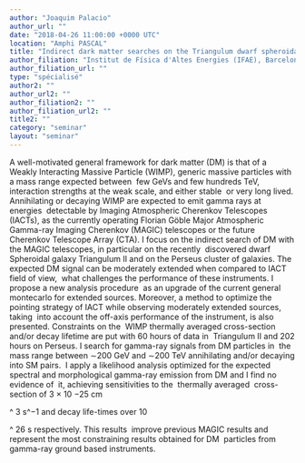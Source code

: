 ```yaml
---
author: "Joaquim Palacio"
author_url: ""
date: "2018-04-26 11:00:00 +0000 UTC"
location: "Amphi PASCAL"
title: "Indirect dark matter searches on the Triangulum dwarf spheroidal galaxy and on the Perseus galaxy cluster with the Magic telescopes"
author_filiation: "Institut de Física d'Altes Energies (IFAE), Barcelona"
author_filiation_url: ""
type: "spécialisé"
author2: ""
author_url2: ""
author_filiation2: ""
author_filiation_url2: ""
title2: ""
category: "seminar" 
layout: "seminar"
---
```

A well-motivated general framework for dark matter (DM) is that of a Weakly Interacting Massive Particle (WIMP), generic massive particles with a mass range expected between  few GeVs and few hundreds TeV, interaction strengths at the weak scale, and either stable  or very long lived. Annihilating or decaying WIMP are expected to emit gamma rays at energies  detectable by Imaging Atmospheric Cherenkov Telescopes (IACTs), as the currently operating Florian Göble Major Atmospheric Gamma-ray Imaging Cherenkov (MAGIC) telescopes or the future Cherenkov Telescope Array (CTA).  I focus on the indirect search of DM with the MAGIC telescopes, in particular on the recently  discovered dwarf Spheroidal galaxy Triangulum II and on the Perseus cluster of galaxies. The expected DM signal can be moderately extended when compared to IACT field of view,  what challenges the performance of these instruments. I propose a new analysis procedure  as an upgrade of the current general montecarlo for extended sources. Moreover, a method to optimize the pointing strategy of IACT while observing moderately extended sources, taking  into account the off-axis performance of the instrument, is also presented. Constraints on the  WIMP thermally averaged cross-section and/or decay lifetime are put with 60 hours of data in  Triangulum II and 202 hours on Perseus. I search for gamma-ray signals from DM particles in  the  mass range between ∼200 GeV and ∼200 TeV annihilating and/or decaying into SM pairs.  I apply a likelihood analysis optimized for the expected spectral and morphological gamma-ray emission from DM and I find no evidence of  it, achieving sensitivities to the  thermally averaged  cross-section of 3 × 10 −25 cm

^
3
 s^−1 and decay life-times over 10

^
26
 s respectively. This results  improve previous MAGIC results and represent the most constraining results obtained for DM  particles from gamma-ray ground based instruments.
